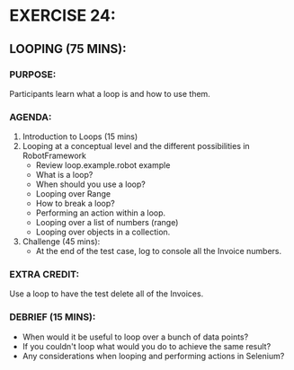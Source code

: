# EXERCISE 24:
## LOOPING (75 MINS):
### PURPOSE:
Participants learn what a loop is and how to use them.

### AGENDA:
1. Introduction to Loops (15 mins)
2. Looping at a conceptual level and the different possibilities in RobotFramework
   - Review loop.example.robot example
   - What is a loop?
   - When should you use a loop?
   - Looping over Range
   - How to break a loop?
   - Performing an action within a loop.
   - Looping over a list of numbers (range)
   - Looping over objects in a collection.
3. Challenge (45 mins):
   - At the end of the test case, log to console all the Invoice numbers.

### EXTRA CREDIT:
Use a loop to have the test delete all of the Invoices.

### DEBRIEF (15 MINS):
- When would it be useful to loop over a bunch of data points?
- If you couldn't loop what would you do to achieve the same result?
- Any considerations when looping and performing actions in Selenium?

